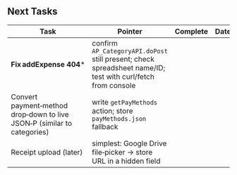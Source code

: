 ## Next Tasks

| Task                                                                    | Pointer                                                                                                     | Complete | Date |
| ----------------------------------------------------------------------- | ----------------------------------------------------------------------------------------------------------- | -------- | ---- |
| **Fix addExpense 404***                                                 | confirm `AP_CategoryAPI.doPost` still present; check spreadsheet name/ID; test with curl/fetch from console |          |      |
| Convert payment‑method drop‑down to live JSON‑P (similar to categories) | write `getPayMethods` action; store `payMethods.json` fallback                                              |          |      |
| Receipt upload (later)                                                  | simplest: Google Drive file‑picker → store URL in a hidden field                                            |          |      |


